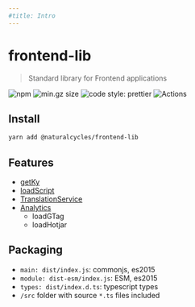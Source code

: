 ```yaml
---
#title: Intro
---
```


# frontend-lib

> Standard library for Frontend applications

![npm](https://img.shields.io/npm/v/@naturalcycles/frontend-lib/latest.svg)
![min.gz size](https://badgen.net/bundlephobia/minzip/@naturalcycles/frontend-lib)
![code style: prettier](https://img.shields.io/badge/code_style-prettier-ff69b4.svg?style=flat-square)
![Actions](https://github.com/NaturalCycles/frontend-lib/workflows/default/badge.svg)

## Install

```sh
yarn add @naturalcycles/frontend-lib
```

## Features

- [getKy](/ky.md)
- [loadScript](/loadScript.md)
- [TranslationService](/translation.md) <Badge text="experimental" type="warning"/>
- [Analytics](/analytics.md)
  - loadGTag
  - loadHotjar

## Packaging

- `main: dist/index.js`: commonjs, es2015
- `module: dist-esm/index.js`: ESM, es2015
- `types: dist/index.d.ts`: typescript types
- `/src` folder with source `*.ts` files included
